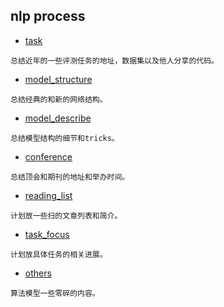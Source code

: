 ## nlp process
- [task](./src/task_process.md)
```
总结近年的一些评测任务的地址，数据集以及他人分享的代码。
```

- [model_structure](./src/model_structure.md)
```
总结经典的和新的网络结构。
```

- [model_describe](src/model_describe.md)
```
总结模型结构的细节和tricks。
```

- [conference](./src/conference_summary.md)
```
总结顶会和期刊的地址和举办时间。
```

- [reading_list](./src/reading_list.md)
```
计划放一些扫的文章列表和简介。
```

- [task_focus](./src/task_focus.md)
```
计划放具体任务的相关进展。
```

- [others](./src/other_memo.md)
```
算法模型一些零碎的内容。
```